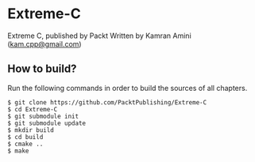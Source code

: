 # Extreme-C
Extreme C, published by Packt
Written by Kamran Amini (kam.cpp@gmail.com)

## How to build?

Run the following commands in order to build the sources of all chapters.

```shell
$ git clone https://github.com/PacktPublishing/Extreme-C
$ cd Extreme-C
$ git submodule init
$ git submodule update
$ mkdir build
$ cd build
$ cmake ..
$ make
```
